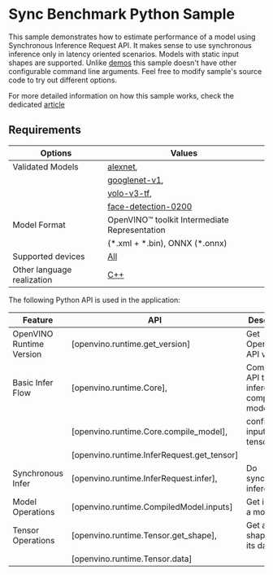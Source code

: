 # Sync Benchmark Python Sample

This sample demonstrates how to estimate performance of a model using Synchronous Inference Request API. It makes sense to use synchronous inference only in latency oriented scenarios. Models with static input shapes are supported. Unlike [demos](https://docs.openvino.ai/2023.3/omz_demos.html) this sample doesn't have other configurable command line arguments. Feel free to modify sample's source code to try out different options.

For more detailed information on how this sample works, check the dedicated [article](https://docs.openvino.ai/2023.3/openvino_sample_sync_benchmark.html)

## Requirements

| Options                     | Values                                                                                               |
| ----------------------------| -----------------------------------------------------------------------------------------------------|
| Validated Models            | [alexnet](https://docs.openvino.ai/2023.3/omz_models_model_alexnet.html),                            |
|                             | [googlenet-v1](https://docs.openvino.ai/2023.3/omz_models_model_googlenet_v1.html),                  |
|                             | [yolo-v3-tf](https://docs.openvino.ai/2023.3/omz_models_model_yolo_v3_tf.html),                      |
|                             | [face-detection-0200](https://docs.openvino.ai/2023.3/omz_models_model_face_detection_0200.html)     |
| Model Format                | OpenVINO™ toolkit Intermediate Representation                                                        |
|                             | (\*.xml + \*.bin), ONNX (\*.onnx)                                                                    |
| Supported devices           | [All](https://docs.openvino.ai/2024/about-openvino/compatibility-and-support/supported-devices.html)  |
| Other language realization  | [C++](https://docs.openvino.ai/2023.3/openvino_sample_sync_benchmark.html)                           |

The following Python API is used in the application:

| Feature                   | API                                             | Description                                  |
| --------------------------| ------------------------------------------------|----------------------------------------------|
| OpenVINO Runtime Version  | [openvino.runtime.get_version]                  | Get Openvino API version.                    |
| Basic Infer Flow          | [openvino.runtime.Core],                        | Common API to do inference: compile a model, |
|                           | [openvino.runtime.Core.compile_model],          | configure input tensors.                     |
|                           | [openvino.runtime.InferRequest.get_tensor]      |                                              |
| Synchronous Infer         | [openvino.runtime.InferRequest.infer],          | Do synchronous inference.                    |
| Model Operations          | [openvino.runtime.CompiledModel.inputs]         | Get inputs of a model.                       |
| Tensor Operations         | [openvino.runtime.Tensor.get_shape],            | Get a tensor shape and its data.             |
|                           | [openvino.runtime.Tensor.data]                  |                                              |
